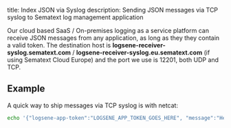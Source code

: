 title: Index JSON via Syslog
description: Sending JSON messages via TCP syslog to Sematext log management application

Our cloud based SaaS / On-premises logging as a service platform can receive JSON messages from any application, as long as they they contain a valid token. The destination host is **logsene-receiver-syslog.sematext.com** / **logsene-receiver-syslog.eu.sematext.com** (if using Sematext Cloud Europe) and the port we use is 12201, both UDP and TCP.

## Example

A quick way to ship messages via TCP syslog is with
netcat:

``` bash
echo '{"logsene-app-token":"LOGSENE_APP_TOKEN_GOES_HERE", "message":"Hello, Logsene!"}' | nc logsene-receiver-syslog.sematext.com 12201
```
